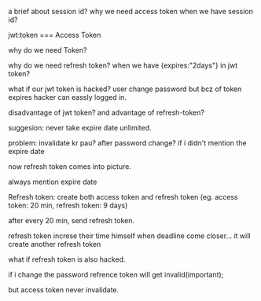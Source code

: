 a brief about session id? why we need access token when we have session id?


jwt:token === Access Token

why do we need Token?

why do we need refresh token? when we have {expires:"2days"} in jwt token?

what if our jwt token is hacked? user change password but bcz of token expires hacker can eassly logged in.

disadvantage of jwt token? and advantage of refresh-token?

suggesion: never take expire date unlimited.

problem: invalidate kr pau? after password change? if i didn't mention the expire date

now refresh token comes into picture.

always mention expire date 

Refresh token: create both access token and refresh token (eg. access token: 20 min, refresh token: 9 days)

after every 20 min, send refresh token.

refresh token increse their time himself when deadline come closer...
it will create another refresh token

what if refresh token is also hacked.

if i change the password refrence token will get invalid(important);

but access token never invalidate. 